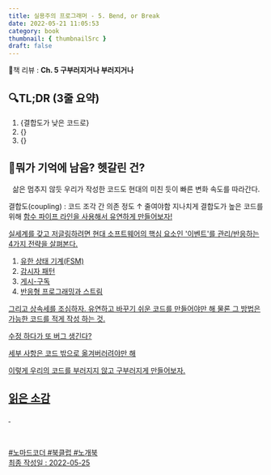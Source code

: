 ```yaml
---
title: 실용주의 프로그래머 - 5. Bend, or Break
date: 2022-05-21 11:05:53
category: book
thumbnail: { thumbnailSrc }
draft: false
---
```


📘책 리뷰 : **Ch. 5 구부러지거나 부러지거나**<br>

## 🔍TL;DR (3줄 요약)

1. {결합도가 낮은 코드로}
2. {}
3. {}

## 🤔뭐가 기억에 남음? 헷갈린 건?

&nbsp;
삶은 멈추지 않듯 우리가 작성한 코드도 현대의 미친 듯이 빠른 변화 속도를 따라간다.

결합도(coupling) : 코드 조각 간 의존 정도
↑ 줄여야함
지나치게 결합도가 높은 코드를 위해 <u>함수 파이프 라인<u>을 사용해서 유연하게 만들어보자!

실세계를 갖고 저글링하려면 
현대 소프트웨어의 핵심 요소인 '이벤트'를 관리/반응하는 4가지 전략을 살펴본다.
1. 유한 상태 기계(FSM)
2. 감시자 패턴
3. 게시-구독
4. 반응형 프로그래밍과 스트림

그리고 상속세를 조심하자. 유연하고 바꾸기 쉬운 코드를 만들어야만 해
물론 그 방법은 가능한 코드를 적게 작성 하는 것.

수정 하다가 또 버그 생긴다?

세부 사항은 코드 밖으로 옮겨버러려야만 해

이렇게 우리의 코드를 부러지지 않고 구부러지게 만들어보자.

## 읽은 소감

&nbsp;

<br><br> #노마드코더 #북클럽 #노개북<br>
최종 작성일 : 2022-05-25
